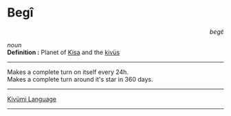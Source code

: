 
# Begî

<div align="right"><i>begɛ̃</i></div>

*noun*  
**Definition :** Planet of [Kisa](Kisa.md) and the [kivüs](kivü.md)  

---

Makes a complete turn on itself every 24h.  
Makes a complete turn around it's star in 360 days.  

---

[Kivümi Language](../README.md)

---
